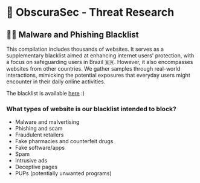 # 🌌 ObscuraSec - Threat Research
## 🐞🎣 Malware and Phishing Blacklist
This compilation includes thousands of websites. It serves as a supplementary blacklist aimed at enhancing internet users' protection, with a focus on safeguarding users in Brazil 🇧🇷. However, it also encompasses websites from other countries. We gather samples through real-world interactions, mimicking the potential exposures that everyday users might encounter in their daily online activities.

The blacklist is available [here](https://raw.githubusercontent.com/obscurasec/blacklists/main/malware.phishing.blacklist) :)

### What types of website is our blacklist intended to block?
* Malware and malvertising
* Phishing and scam
* Fraudulent retailers
* Fake pharmacies and counterfeit drugs
* Fake software/apps
* Spam
* Intrusive ads
* Deceptive pages
* PUPs (potentially unwanted programs)
